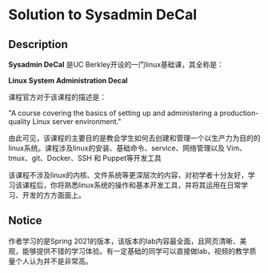# Solution to Sysadmin DeCal

## Description

**Sysadmin DeCal** 是UC Berkley开设的一门linux基础课，其全称是：

**Linux System Administration Decal**

课程官方对于该课程的描述是：

"A course covering the basics of setting up and administering a production-quality Linux server environment."

由此可见，该课程的主要目的是教会学生如何去创建和管理一个以生产力为目的的linux系统。课程涉及linux的安装、基础命令、service、网络管理以及 Vim、tmux、git、Docker、SSH 和 Puppet等开发工具

该课程不涉及linux的内核、文件系统等更深层次的内容，对初学者十分友好，学习该课程后，你将熟悉linux系统的操作和基本开发工具，并将其运用在日常学习、开发的方方面面上。

## Notice

作者学习的是Spring 2021的版本，该版本的lab内容最全面，且网页清晰、美观，能够提供不错的学习体验。有一定基础的同学可以直接做lab，视频的教学质量个人认为并不是非常高。